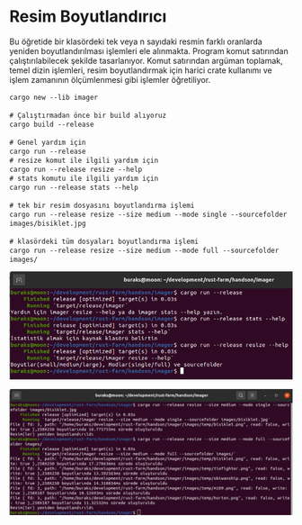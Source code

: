 # Resim Boyutlandırıcı

Bu öğretide bir klasördeki tek veya n sayıdaki resmin farklı oranlarda yeniden boyutlandırılması işlemleri ele alınmakta. Program komut satırından çalıştırılabilecek şekilde tasarlanıyor. Komut satırından argüman toplamak, temel dizin işlemleri, resim boyutlandırmak için harici crate kullanımı ve işlem zamanının ölçümlenmesi gibi işlemler öğretiliyor.

```shell
cargo new --lib imager

# Çalıştırmadan önce bir build alıyoruz
cargo build --release

# Genel yardım için 
cargo run --release
# resize komut ile ilgili yardım için
cargo run --release resize --help
# stats komutu ile ilgili yardım için
cargo run --release stats --help

# tek bir resim dosyasını boyutlandırma işlemi
cargo run --release resize --size medium --mode single --sourcefolder images/bisiklet.jpg

# klasördeki tüm dosyaları boyutlandırma işlemi
cargo run --release resize --size medium --mode full --sourcefolder images/
```

![../images/imager_02.png](../images/imager_02.png)

![../images/imager_01.png](../images/imager_01.png)